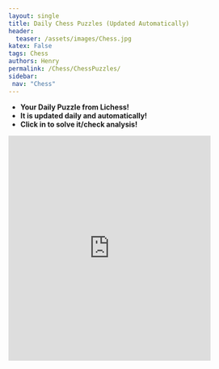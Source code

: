 ```yaml
---
layout: single
title: Daily Chess Puzzles (Updated Automatically)
header:
  teaser: /assets/images/Chess.jpg
katex: False
tags: Chess
authors: Henry
permalink: /Chess/ChessPuzzles/
sidebar:
 nav: "Chess"
---
```

 - **Your Daily Puzzle from Lichess!**
 - **It is updated daily and automatically!**
 - **Click in to solve it/check analysis!**

 <iframe src="https://lichess.org/training/frame?theme=brown&bg=dark" style="width: 400px; height: 444px;" allowtransparency="true" frameborder="0"></iframe>







